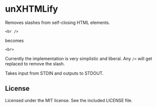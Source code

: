 unXHTMLify
==========

Removes slashes from self-closing HTML elements.

	<br />

becomes

	<br>

Currently the implementation is very simplistic and liberal. Any `/>` will get replaced to remove the slash.

Takes input from STDIN and outputs to STDOUT.


## License
Licensed under the MIT license. See the included LICENSE file.
